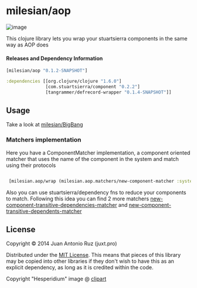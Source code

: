 # milesian/aop

![image](https://dl.dropboxusercontent.com/u/8688858/epicarp.gif)

This clojure library lets you wrap your stuartsierra components in the same way as AOP does

#### Releases and Dependency Information


```clojure
[milesian/aop "0.1.2-SNAPSHOT"]
```

```clojure
:dependencies [[org.clojure/clojure "1.6.0"]
               [com.stuartsierra/component "0.2.2"]
               [tangrammer/defrecord-wrapper "0.1.4-SNAPSHOT"]]
```


## Usage

Take a look at [milesian/BigBang](https://github.com/milesian/BigBang)


### Matchers implementation

Here you have a ComponentMatcher implementation, a component oriented matcher that uses the name of the component in the system and match using their protocols 

```clojure

 [milesian.aop/wrap (milesian.aop.matchers/new-component-matcher :system system-map :components [:c] :fn milesian.aop.utils/logging-function-invocation)]

```

Also you can use stuartsierra/dependency fns to reduce your components to match. Following this idea you can find 2 more matchers [new-component-transitive-dependencies-matcher](https://github.com/milesian/aop/blob/master/src/milesian/aop/matchers.clj#L33) and [new-component-transitive-dependents-matcher](https://github.com/milesian/aop/blob/master/src/milesian/aop/matchers.clj#L40)

## License

Copyright © 2014 Juan Antonio Ruz (juxt.pro)

Distributed under the [MIT License](http://opensource.org/licenses/MIT). This means that pieces of this library may be copied into other libraries if they don't wish to have this as an explicit dependency, as long as it is credited within the code.

Copyright "Hesperidium" image @ [clipart](http://etc.usf.edu/clipart/)
